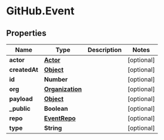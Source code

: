 # GitHub.Event

## Properties

Name | Type | Description | Notes
------------ | ------------- | ------------- | -------------
**actor** | [**Actor**](Actor.md) |  | [optional] 
**createdAt** | [**Object**](.md) |  | [optional] 
**id** | **Number** |  | [optional] 
**org** | [**Organization**](Organization.md) |  | [optional] 
**payload** | [**Object**](.md) |  | [optional] 
**_public** | **Boolean** |  | [optional] 
**repo** | [**EventRepo**](EventRepo.md) |  | [optional] 
**type** | **String** |  | [optional] 


